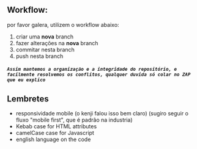 ## Workflow:
por favor galera, utilizem o workflow abaixo:
1. criar uma **nova** branch
2. fazer alterações na **nova** branch
3. commitar nesta branch
4. push nesta branch

##### `Assim mantemos a organização e a integridade do repositório, e facilmente resolvemos os conflitos, qualquer duvida só colar no ZAP que eu explico`

## Lembretes
* responsividade mobile (o kenji falou isso bem claro) (sugiro seguir o fluxo "mobile first", que é padrão na industria)
* Kebab case for HTML attributes
* camelCase case for Javascript
* english language on the code
